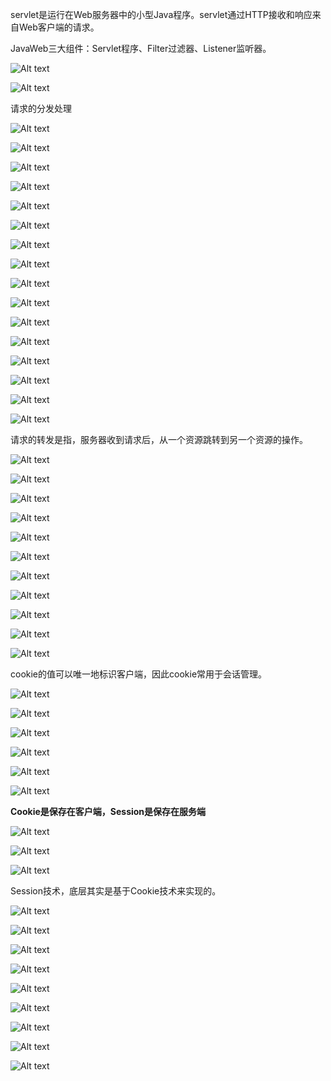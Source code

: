 servlet是运行在Web服务器中的小型Java程序。servlet通过HTTP接收和响应来自Web客户端的请求。

JavaWeb三大组件：Servlet程序、Filter过滤器、Listener监听器。

![Alt text](image/javaweb/image.png)

![Alt text](image/javaweb/image-1.png)

请求的分发处理

![Alt text](image/javaweb/image-2.png)

![Alt text](image/javaweb/image-3.png)

![Alt text](image/javaweb/image-4.png)

![Alt text](image/javaweb/image-5.png)

![Alt text](image/javaweb/image-6.png)

![Alt text](image/javaweb/image-7.png)

![Alt text](image/javaweb/image-8.png)

![Alt text](image/javaweb/image-9.png)

![Alt text](image/javaweb/image-10.png)

![Alt text](image/javaweb/image-11.png)

![Alt text](image/javaweb/image-12.png)

![Alt text](image/javaweb/image-13.png)

![Alt text](image/javaweb/image-14.png)

![Alt text](image/javaweb/image-15.png)

![Alt text](image/javaweb/image-16.png)

![Alt text](image/javaweb/image-17.png)

请求的转发是指，服务器收到请求后，从一个资源跳转到另一个资源的操作。

![Alt text](image/javaweb/image-18.png)

![Alt text](image/javaweb/image-19.png)

![Alt text](image/javaweb/image-20.png)

![Alt text](image/javaweb/image-21.png)

![Alt text](image/javaweb/image-22.png)

![Alt text](image/javaweb/image-23.png)

![Alt text](image/javaweb/image-24.png)

![Alt text](image/javaweb/image-25.png)

![Alt text](image/javaweb/image-26.png)

![Alt text](image/javaweb/image-27.png)

![Alt text](image/javaweb/image-28.png)

cookie的值可以唯一地标识客户端，因此cookie常用于会话管理。

![Alt text](image/javaweb/image-29.png)

![Alt text](image/javaweb/image-30.png)

![Alt text](image/javaweb/image-31.png)

![Alt text](image/javaweb/image-32.png)

![Alt text](image/javaweb/image-33.png)

![Alt text](image/javaweb/image-34.png)

**Cookie是保存在客户端，Session是保存在服务端**

![Alt text](image/javaweb/image-35.png)

![Alt text](image/javaweb/image-36.png)

![Alt text](image/javaweb/image-37.png)

Session技术，底层其实是基于Cookie技术来实现的。

![Alt text](image/javaweb/image-38.png)

![Alt text](image/javaweb/image-39.png)

![Alt text](image/javaweb/image-40.png)

![Alt text](iimage/javaweb/image-41.png)

![Alt text](image/javaweb/image-42.png)

![Alt text](image/javaweb/image-43.png)

![Alt text](image/javaweb/image-44.png)

![Alt text](image/javaweb/image-45.png)

![Alt text](image/javaweb/image-46.png)